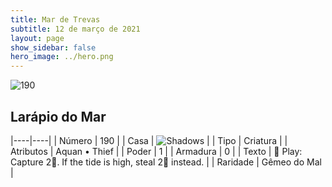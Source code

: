 ```yaml
---
title: Mar de Trevas
subtitle: 12 de março de 2021
layout: page
show_sidebar: false
hero_image: ../hero.png
---
```


![190](https://cdn.keyforgegame.com/media/card_front/pt/496_190_4PHMG63774J7_pt.png)

## Larápio do Mar

|----|----|
| Número | 190 |
| Casa | ![Shadows](https://archonarcana.com/images/thumb/e/ee/Shadows.png/22px-Shadows.png "Sombras") |
| Tipo | Criatura |
| Atributos | Aquan • Thief |
| Poder | 1 |
| Armadura | 0 |
| Texto |  Play: Capture 2. If the tide is high, steal 2 instead. |
| Raridade | Gêmeo do Mal |
